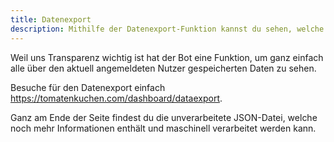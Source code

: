 ```yaml
---
title: Datenexport
description: Mithilfe der Datenexport-Funktion kannst du sehen, welche Daten der Bot über dich gespeichert hat.
---
```


Weil uns Transparenz wichtig ist hat der Bot eine Funktion, um ganz einfach alle über den aktuell angemeldeten Nutzer gespeicherten Daten zu sehen.

Besuche für den Datenexport einfach https://tomatenkuchen.com/dashboard/dataexport.

Ganz am Ende der Seite findest du die unverarbeitete JSON-Datei, welche noch mehr Informationen enthält und maschinell verarbeitet werden kann.
